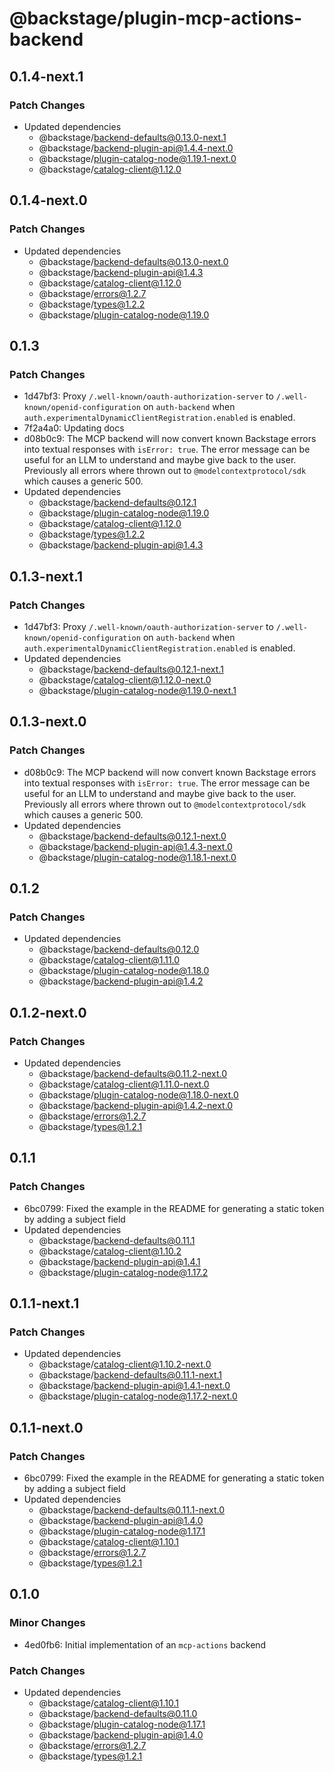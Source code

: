 # @backstage/plugin-mcp-actions-backend

## 0.1.4-next.1

### Patch Changes

- Updated dependencies
  - @backstage/backend-defaults@0.13.0-next.1
  - @backstage/backend-plugin-api@1.4.4-next.0
  - @backstage/plugin-catalog-node@1.19.1-next.0
  - @backstage/catalog-client@1.12.0

## 0.1.4-next.0

### Patch Changes

- Updated dependencies
  - @backstage/backend-defaults@0.13.0-next.0
  - @backstage/backend-plugin-api@1.4.3
  - @backstage/catalog-client@1.12.0
  - @backstage/errors@1.2.7
  - @backstage/types@1.2.2
  - @backstage/plugin-catalog-node@1.19.0

## 0.1.3

### Patch Changes

- 1d47bf3: Proxy `/.well-known/oauth-authorization-server` to `/.well-known/openid-configuration` on `auth-backend` when `auth.experimentalDynamicClientRegistration.enabled` is enabled.
- 7f2a4a0: Updating docs
- d08b0c9: The MCP backend will now convert known Backstage errors into textual responses with `isError: true`.
  The error message can be useful for an LLM to understand and maybe give back to the user.
  Previously all errors where thrown out to `@modelcontextprotocol/sdk` which causes a generic 500.
- Updated dependencies
  - @backstage/backend-defaults@0.12.1
  - @backstage/plugin-catalog-node@1.19.0
  - @backstage/catalog-client@1.12.0
  - @backstage/types@1.2.2
  - @backstage/backend-plugin-api@1.4.3

## 0.1.3-next.1

### Patch Changes

- 1d47bf3: Proxy `/.well-known/oauth-authorization-server` to `/.well-known/openid-configuration` on `auth-backend` when `auth.experimentalDynamicClientRegistration.enabled` is enabled.
- Updated dependencies
  - @backstage/backend-defaults@0.12.1-next.1
  - @backstage/catalog-client@1.12.0-next.0
  - @backstage/plugin-catalog-node@1.19.0-next.1

## 0.1.3-next.0

### Patch Changes

- d08b0c9: The MCP backend will now convert known Backstage errors into textual responses with `isError: true`.
  The error message can be useful for an LLM to understand and maybe give back to the user.
  Previously all errors where thrown out to `@modelcontextprotocol/sdk` which causes a generic 500.
- Updated dependencies
  - @backstage/backend-defaults@0.12.1-next.0
  - @backstage/backend-plugin-api@1.4.3-next.0
  - @backstage/plugin-catalog-node@1.18.1-next.0

## 0.1.2

### Patch Changes

- Updated dependencies
  - @backstage/backend-defaults@0.12.0
  - @backstage/catalog-client@1.11.0
  - @backstage/plugin-catalog-node@1.18.0
  - @backstage/backend-plugin-api@1.4.2

## 0.1.2-next.0

### Patch Changes

- Updated dependencies
  - @backstage/backend-defaults@0.11.2-next.0
  - @backstage/catalog-client@1.11.0-next.0
  - @backstage/plugin-catalog-node@1.18.0-next.0
  - @backstage/backend-plugin-api@1.4.2-next.0
  - @backstage/errors@1.2.7
  - @backstage/types@1.2.1

## 0.1.1

### Patch Changes

- 6bc0799: Fixed the example in the README for generating a static token by adding a subject field
- Updated dependencies
  - @backstage/backend-defaults@0.11.1
  - @backstage/catalog-client@1.10.2
  - @backstage/backend-plugin-api@1.4.1
  - @backstage/plugin-catalog-node@1.17.2

## 0.1.1-next.1

### Patch Changes

- Updated dependencies
  - @backstage/catalog-client@1.10.2-next.0
  - @backstage/backend-defaults@0.11.1-next.1
  - @backstage/backend-plugin-api@1.4.1-next.0
  - @backstage/plugin-catalog-node@1.17.2-next.0

## 0.1.1-next.0

### Patch Changes

- 6bc0799: Fixed the example in the README for generating a static token by adding a subject field
- Updated dependencies
  - @backstage/backend-defaults@0.11.1-next.0
  - @backstage/backend-plugin-api@1.4.0
  - @backstage/plugin-catalog-node@1.17.1
  - @backstage/catalog-client@1.10.1
  - @backstage/errors@1.2.7
  - @backstage/types@1.2.1

## 0.1.0

### Minor Changes

- 4ed0fb6: Initial implementation of an `mcp-actions` backend

### Patch Changes

- Updated dependencies
  - @backstage/catalog-client@1.10.1
  - @backstage/backend-defaults@0.11.0
  - @backstage/plugin-catalog-node@1.17.1
  - @backstage/backend-plugin-api@1.4.0
  - @backstage/errors@1.2.7
  - @backstage/types@1.2.1
